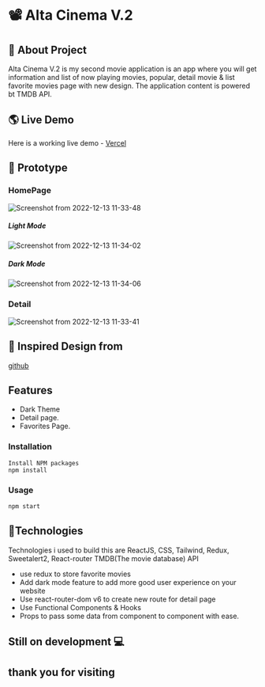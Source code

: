 



# 📽️ Alta Cinema V.2

## 🎯 About Project

Alta Cinema V.2 is my second movie application is an app where you will get information and list of now playing movies, popular, detail movie & list favorite movies page with new design. The application content is powered bt TMDB API.

## 🌎 Live Demo
Here is a working live demo - [Vercel](https://mymovies-app-react-beige.vercel.app//)

## 🎨 Prototype

### HomePage
![Screenshot from 2022-12-13 11-33-48](https://user-images.githubusercontent.com/112911127/207227947-369eefbd-a4e9-439d-99a9-07dcbf047f55.png)
##### Light Mode
![Screenshot from 2022-12-13 11-34-02](https://user-images.githubusercontent.com/112911127/207228013-edb18387-c0c0-4ba9-9094-0c8de3b75e42.png)

##### Dark Mode
![Screenshot from 2022-12-13 11-34-06](https://user-images.githubusercontent.com/112911127/207228039-b8ec6eb2-b380-426b-9e6c-b3dd13bd4af0.png)

### Detail
![Screenshot from 2022-12-13 11-33-41](https://user-images.githubusercontent.com/112911127/207228072-05ce242f-52a6-4e8b-8eb7-24bd41fc7c24.png)

## 🎨 Inspired Design from
[github](https://github.com/Annisaard)


## Features

- Dark Theme
- Detail page.
- Favorites Page.

### Installation

```
Install NPM packages
npm install
```

### Usage

```sh
npm start
```

## 💫Technologies

Technologies i used to build this are ReactJS, CSS, Tailwind, Redux, Sweetalert2, React-router TMDB(The movie database) API

- use redux to store favorite movies
- Add dark mode feature to add more good user experience on your website
- Use react-router-dom v6 to create new route for detail page
- Use Functional Components & Hooks
- Props to pass some data from component to component with ease.

## Still on development 💻


## thank you for visiting

